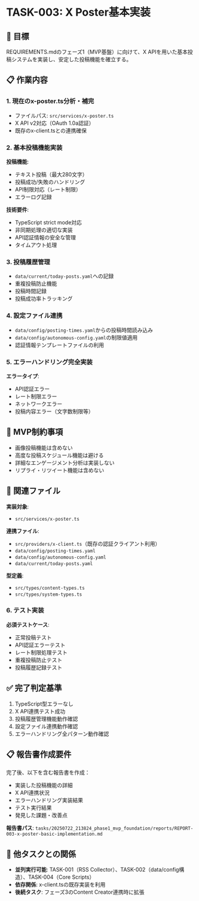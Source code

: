 # TASK-003: X Poster基本実装

## 🎯 目標
REQUIREMENTS.mdのフェーズ1（MVP基盤）に向けて、X APIを用いた基本投稿システムを実装し、安定した投稿機能を確立する。

## 📋 作業内容

### 1. 現在のx-poster.ts分析・補完
- ファイルパス: `src/services/x-poster.ts`
- X API v2対応（OAuth 1.0a認証）
- 既存のx-client.tsとの連携確保

### 2. 基本投稿機能実装
**投稿機能**:
- テキスト投稿（最大280文字）
- 投稿成功/失敗のハンドリング
- API制限対応（レート制限）
- エラーログ記録

**技術要件**:
- TypeScript strict mode対応
- 非同期処理の適切な実装
- API認証情報の安全な管理
- タイムアウト処理

### 3. 投稿履歴管理
- `data/current/today-posts.yaml`への記録
- 重複投稿防止機能
- 投稿時間記録
- 投稿成功率トラッキング

### 4. 設定ファイル連携
- `data/config/posting-times.yaml`からの投稿時間読み込み
- `data/config/autonomous-config.yaml`の制限値適用
- 認証情報テンプレートファイルの利用

### 5. エラーハンドリング完全実装
**エラータイプ**:
- API認証エラー
- レート制限エラー  
- ネットワークエラー
- 投稿内容エラー（文字数制限等）

## 🚫 MVP制約事項
- 画像投稿機能は含めない
- 高度な投稿スケジュール機能は避ける
- 詳細なエンゲージメント分析は実装しない
- リプライ・リツイート機能は含めない

## 📁 関連ファイル
**実装対象**:
- `src/services/x-poster.ts`

**連携ファイル**:
- `src/providers/x-client.ts`（既存の認証クライアント利用）
- `data/config/posting-times.yaml`
- `data/config/autonomous-config.yaml`
- `data/current/today-posts.yaml`

**型定義**:
- `src/types/content-types.ts`
- `src/types/system-types.ts`

### 6. テスト実装
**必須テストケース**:
- 正常投稿テスト
- API認証エラーテスト
- レート制限処理テスト
- 重複投稿防止テスト
- 投稿履歴記録テスト

## ✅ 完了判定基準
1. TypeScript型エラーなし
2. X API連携テスト成功
3. 投稿履歴管理機能動作確認
4. 設定ファイル連携動作確認
5. エラーハンドリング全パターン動作確認

## 📋 報告書作成要件
完了後、以下を含む報告書を作成：
- 実装した投稿機能の詳細
- X API連携状況
- エラーハンドリング実装結果
- テスト実行結果
- 発見した課題・改善点

**報告書パス**: `tasks/20250722_213824_phase1_mvp_foundation/reports/REPORT-003-x-poster-basic-implementation.md`

## 🔗 他タスクとの関係
- **並列実行可能**: TASK-001（RSS Collector）、TASK-002（data/config構造）、TASK-004（Core Scripts）
- **依存関係**: x-client.tsの既存実装を利用
- **後続タスク**: フェーズ3のContent Creator連携時に拡張